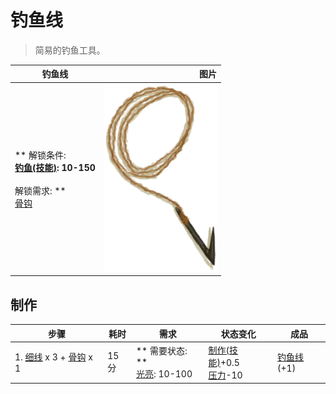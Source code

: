# 钓鱼线  
> 简易的钓鱼工具。  
  
  钓鱼线  |   图片   
 ----  |  ----:   
 ** 解锁条件: **<br>[钓鱼(技能)](Skill_Fishing.md): 10-150<br><br>** 解锁需求: **<br>[骨钩](HookBone.md)  |  <img decoding="async" src="Sprite/FishingLineRustic.png" href="a.md" style="max-width:300px;max-height:300px;">   
  
## 制作  
步骤  |  耗时  |  需求  |  状态变化  |  成品  
----  |  ----  |  ----  |  ----  |  ----  
1. [细线](CordFiber.md) x 3 + [骨钩](HookBone.md) x 1  |  15分  |  ** 需要状态: **<br>[光亮](Light.md): 10-100  |  [制作(技能)](Skill_Crafting.md)+0.5<br>[压力](Stress.md)-10  |  [钓鱼线](FishingLineRustic.md)(+1)  


<script>document.title="钓鱼线 - 卡牌生存百科 Card Survival Wiki";</script>